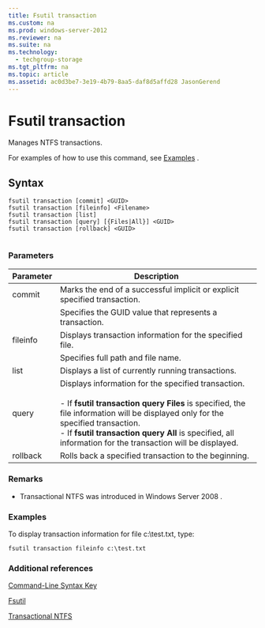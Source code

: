 ```yaml
---
title: Fsutil transaction
ms.custom: na
ms.prod: windows-server-2012
ms.reviewer: na
ms.suite: na
ms.technology: 
  - techgroup-storage
ms.tgt_pltfrm: na
ms.topic: article
ms.assetid: ac0d3be7-3e19-4b79-8aa5-daf8d5affd28 JasonGerend
---
```

# Fsutil transaction
Manages NTFS transactions.  
  
For examples of how to use this command, see [Examples](#BKMK_examples) .  
  
## Syntax  
  
```  
fsutil transaction [commit] <GUID>  
fsutil transaction [fileinfo] <Filename>  
fsutil transaction [list]  
fsutil transaction [query] [{Files|All}] <GUID>  
fsutil transaction [rollback] <GUID>  
  
```  
  
### Parameters  
  
|Parameter|Description|  
|-------------|---------------|  
|commit|Marks the end of a successful implicit or explicit specified transaction.|  
|<GUID>|Specifies the GUID value that represents a transaction.|  
|fileinfo|Displays transaction information for the specified file.|  
|<Filename>|Specifies full path and file name.|  
|list|Displays a list of currently running transactions.|  
|query|Displays information for the specified transaction.<br /><br />-   If **fsutil transaction query Files** is specified, the file information will be displayed only for the specified transaction.<br />-   If **fsutil transaction query All** is specified, all information for the transaction will be displayed.|  
|rollback|Rolls back a specified transaction to the beginning.|  
  
### Remarks  
  
-   Transactional NTFS was introduced in  Windows Server 2008 .  
  
### <a name="BKMK_examples"></a>Examples  
To display transaction information for file c:\\test.txt, type:  
  
```  
fsutil transaction fileinfo c:\test.txt    
```  
  
### Additional references  
[Command-Line Syntax Key](Command-Line-Syntax-Key.md)  
  
[Fsutil](Fsutil.md)  
  
[Transactional NTFS](http://go.microsoft.com/fwlink/?LinkID=165402)  
  


